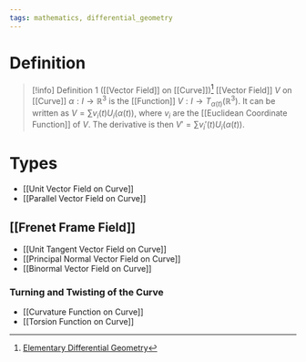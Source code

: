 ```yaml
---
tags: mathematics, differential_geometry
---
```


# Definition

> [!info] Definition 1 ([[Vector Field]] on [[Curve]])[^1]
> [[Vector Field]] $V$ on [[Curve]] $\alpha: I \rightarrow \mathbb{R}^3$ is the [[Function]] $V: I \rightarrow T_{\alpha(t)}(\mathbb{R}^3)$.
> It can be written as $V = \sum v_i(t) U_i(\alpha(t))$, where $v_i$ are the [[Euclidean Coordinate Function]] of $V$. The derivative is then $V' = \sum v_i'(t) U_i(\alpha(t))$.

# Types
- [[Unit Vector Field on Curve]]
- [[Parallel Vector Field on Curve]]

## [[Frenet Frame Field]]
- [[Unit Tangent Vector Field on Curve]]
- [[Principal Normal Vector Field on Curve]]
- [[Binormal Vector Field on Curve]]

### Turning and Twisting of the Curve
- [[Curvature Function on Curve]]
- [[Torsion Function on Curve]]

[^1]: [Elementary Differential Geometry](zotero://open-pdf/library/items/F6CCEWIU?page=69)